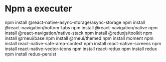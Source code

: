 # Npm a executer

npm install @react-native-async-storage/async-storage
npm install @react-navigation/bottom-tabs
npm install @react-navigation/native
npm install @react-navigation/native-stack
npm install @reduxjs/toolkit
npm install @rneui/base
npm install @rneui/themed
npm install moment
npm install react-native-safe-area-context
npm install react-native-screens
npm install react-native-vector-icons
npm install react-redux
npm install redux
npm install redux-persist